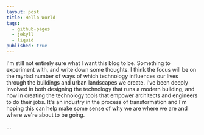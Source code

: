 ```yaml
---
layout: post
title: Hello World
tags:
  - github-pages
  - jekyll
  - liquid
published: true
---
```



I'm still not entirely sure what I want this blog to be. Something to experiment with, and write down some thoughts. I think the focus will be on the myriad number of ways of which technology influences our lives through the buildings and urban landscapes we create. I've been deeply involved in both designing the technology that runs a modern building, and now in creating the technology tools that empower architects and engineers to do their jobs. It's an industry in the process of transformation and I'm hoping this can help make some sense of why we are where we are and where we're about to be going. 

...